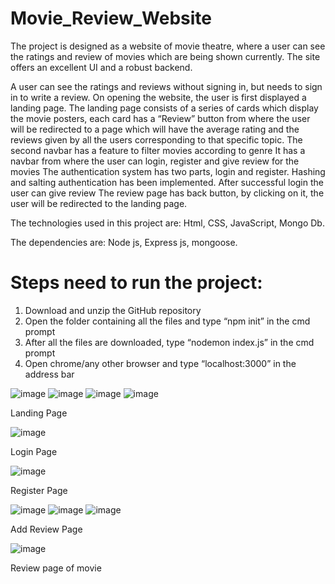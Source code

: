 # Movie_Review_Website

The project is designed as a website of movie theatre, where a user can see the ratings and review of movies which are being shown currently.
The site offers an excellent UI and a robust backend.

A user can see the ratings and reviews without signing in, but needs to sign in to write a review.
On opening the website, the user is first displayed a landing page.
The landing page consists of a series of cards which display the movie posters, each card has a “Review” button from where the user will be redirected to a page which will have the average rating and the reviews given by all the users corresponding to that specific topic.
The second navbar has a feature to filter movies according to genre
It has a navbar from where the user can login, register and give review for the movies
The authentication system has two parts, login and register. Hashing and salting authentication has been implemented.
After successful login the user can give review
The review page has back button, by clicking on it, the user will be redirected to the landing page.

The technologies used in this project are: Html, CSS, JavaScript, Mongo Db.

The dependencies are: Node js, Express js, mongoose.
# Steps need to run the project: 
1.	Download and unzip the GitHub repository
2.	Open the folder containing all the files and type “npm init” in the cmd prompt
3.	After all the files are downloaded, type “nodemon index.js” in the cmd prompt
4.	Open chrome/any other browser and type “localhost:3000” in the address bar

![image](https://user-images.githubusercontent.com/56025143/111076088-e7365280-8510-11eb-8d69-ab260176cac9.png)
![image](https://user-images.githubusercontent.com/56025143/111076120-0af99880-8511-11eb-909f-df207b68c08c.png)
![image](https://user-images.githubusercontent.com/56025143/111076141-1a78e180-8511-11eb-8325-01c93304437a.png)
![image](https://user-images.githubusercontent.com/56025143/111076154-2369b300-8511-11eb-86d2-efded94320d6.png)

Landing Page

![image](https://user-images.githubusercontent.com/56025143/111076230-7cd1e200-8511-11eb-9858-e080831ece07.png)

Login Page

![image](https://user-images.githubusercontent.com/56025143/111076251-92470c00-8511-11eb-9321-0167ec6e6580.png)

Register Page

![image](https://user-images.githubusercontent.com/56025143/111076269-aab72680-8511-11eb-9c1f-91519acf3704.png)
![image](https://user-images.githubusercontent.com/56025143/111076279-b73b7f00-8511-11eb-9b10-b4a617cad857.png)
![image](https://user-images.githubusercontent.com/56025143/111076294-c3bfd780-8511-11eb-8cdb-c426e15ae3fd.png)

Add Review Page

![image](https://user-images.githubusercontent.com/56025143/111076344-f7026680-8511-11eb-960e-e2814c57aa5b.png)

Review page of movie

